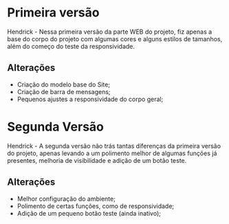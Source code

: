 # Primeira versão
Hendrick - Nessa primeira versão da parte WEB do projeto, fiz apenas a base do corpo do projeto com algumas cores e alguns estilos de tamanhos, além do começo do teste da responsividade.

## Alterações
- Criação do modelo base do Site;
- Criação de barra de mensagens;
- Pequenos ajustes a responsividade do corpo geral;

# Segunda Versão
Hendrick - A segunda versão não trás tantas diferenças da primeira versão do projeto, apenas levando a um polimento melhor de algumas funções já presentes, melhoria de visibilidade e adição de um botão teste.

## Alterações
- Melhor configuração do ambiente;
- Polimento de certas funções, como de responsividade;
- Adição de um pequeno botão teste (ainda inativo);
